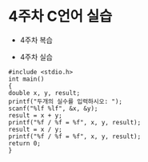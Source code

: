 # 4주차 C언어 실습
- 4주차 복습


- 4주차 실습
```
#include <stdio.h>
int main()
{
double x, y, result;
printf("두개의 실수를 입력하시오: ");
scanf("%lf %lf", &x, &y);
result = x + y; 
printf("%f / %f = %f", x, y, result);
result = x / y;
printf("%f / %f = %f", x, y, result);
return 0;
}
```
